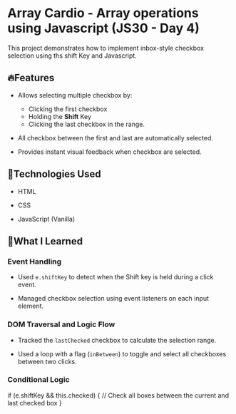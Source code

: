 # Array Cardio - Array operations using Javascript (JS30 - Day 4)

This project demonstrates how to implement inbox-style checkbox selection using ths shift Key and Javascript.



## 🔥Features

* Allows selecting multiple checkbox by:

    * Clicking the first checkbox
    * Holding the **Shift** Key
    * Clicking the last checkbox in the range.

* All checkbox between the first and last are automatically selected. 

* Provides instant visual feedback when checkbox are selected.



## 🚀Technologies Used

* HTML

* CSS

* JavaScript (Vanilla)



## 🧠What I Learned 

### Event Handling

* Used `e.shiftKey` to detect when the Shift key is held during a click event.

* Managed checkbox selection using event listeners on each input element.

### DOM Traversal and Logic Flow

* Tracked the `lastChecked` checkbox to calculate the selection range.

* Used a loop with a flag (`inBetween`) to toggle and select all checkboxes between two clicks.

### Conditional Logic

if (e.shiftKey && this.checked) {
  // Check all boxes between the current and last checked box
}